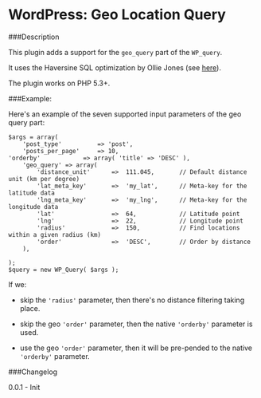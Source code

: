 WordPress: Geo Location Query
=================

###Description

This plugin adds a support for the `geo_query` part of the `WP_query`.

It uses the Haversine SQL optimization by Ollie Jones (see [here](http://www.plumislandmedia.net/mysql/haversine-mysql-nearest-loc/)).

The plugin works on PHP 5.3+.

###Example:

Here's an example of the seven supported input parameters of the geo query part:

    $args = array(
        'post_type'          => 'post',    
        'posts_per_page'     => 10,
	'orderby'            => array( 'title' => 'DESC' ),
        'geo_query' => array(
            'distance_unit'      =>  111.045,       // Default distance unit (km per degree) 
            'lat_meta_key'       =>  'my_lat',      // Meta-key for the latitude data
            'lng_meta_key'       =>  'my_lng',      // Meta-key for the longitude data 
            'lat'                =>  64,            // Latitude point
            'lng'                =>  22,            // Longitude point
            'radius'             =>  150,           // Find locations within a given radius (km)
            'order'              =>  'DESC',        // Order by distance
        ),

    );
    $query = new WP_Query( $args );

If we: 

 - skip the `'radius'` parameter, then there's no distance filtering taking place.

 - skip the geo `'order'` parameter, then the native `'orderby'` parameter is used.

 - use the geo `'order'` parameter, then it will be pre-pended to the native `'orderby'` parameter.


###Changelog

0.0.1 - Init
